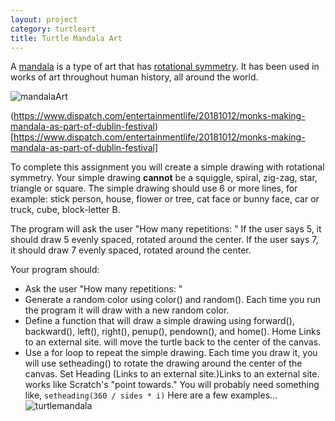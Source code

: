 ```yaml
---
layout: project
category: turtleart
title: Turtle Mandala Art
---
```

A [mandala](https://en.wikipedia.org/wiki/Mandala) is a type of art that has [rotational symmetry](https://en.wikipedia.org/wiki/Rotational_symmetry). It has been used in works of art throughout human history, all around the world.

![mandalaArt](/apcsp/turtleart/mandala.PNG)

(https://www.dispatch.com/entertainmentlife/20181012/monks-making-mandala-as-part-of-dublin-festival)[https://www.dispatch.com/entertainmentlife/20181012/monks-making-mandala-as-part-of-dublin-festival]

To complete this assignment you will create a simple drawing with rotational symmetry. Your simple drawing **cannot** be a squiggle, spiral, zig-zag, star, triangle or square. The simple drawing should use 6 or more lines, for example: stick person, house, flower or tree, cat face or bunny face, car or truck, cube, block-letter B.

The program will ask the user "How many repetitions: " If the user says 5, it should draw 5 evenly spaced, rotated around the center. If the user says 7, it should draw 7 evenly spaced, rotated around the center.

Your program should:

- Ask the user "How many repetitions: "
- Generate a random color using color() and random(). Each time you run the program it will draw with a new random color.
- Define a function that will draw a simple drawing using forward(), backward(), left(), right(), penup(), pendown(), and home(). Home Links to an external site. will move the turtle back to the center of the canvas.
- Use a for loop to repeat the simple drawing. Each time you draw it, you will use setheading() to rotate the drawing around the center of the canvas. Set Heading (Links to an external site.)Links to an external site. works like Scratch's "point towards." You will probably need something like, ```setheading(360 / sides * i)```
Here are a few examples...
![turtlemandala](/TurtleMandala.PNG)
